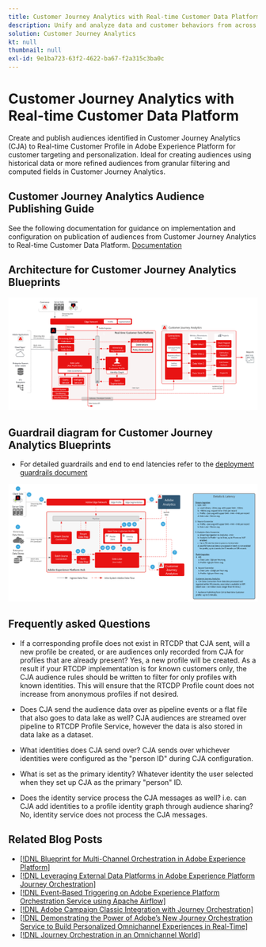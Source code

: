 ```yaml
---
title: Customer Journey Analytics with Real-time Customer Data Platform
description: Unify and analyze data and customer behaviors from across the customer journey in Customer Journey Analytics, publish audience from CJA to RTCDP
solution: Customer Journey Analytics
kt: null
thumbnail: null
exl-id: 9e1ba723-63f2-4622-ba67-f2a315c3ba0c
---
```

# Customer Journey Analytics with Real-time Customer Data Platform

Create and publish audiences identified in Customer Journey Analytics (CJA) to Real-time Customer Profile in Adobe Experience Platform for customer targeting and personalization. Ideal for creating audiences using historical data or more refined audiences from granular filtering and computed fields in Customer Journey Analytics.

## Customer Journey Analytics Audience Publishing Guide

See the following documentation for guidance on implementation and configuration on publication of audiences from Customer Journey Analytics to Real-time Customer Data Platform. [Documentation](https://experienceleague.adobe.com/docs/analytics-platform/using/cja-components/audiences/publish.html)

## Architecture for Customer Journey Analytics Blueprints

![Architecture diagram](assets/CJA_RTCDP.svg)

## Guardrail diagram for Customer Journey Analytics Blueprints

* For detailed guardrails and end to end latencies refer to the [deployment guardrails document](../experience-platform/deployment/guardrails.md)

![Guardrail diagram](../experience-platform/assets/CJA_guardrails.svg)

## Frequently asked Questions

* If a corresponding profile does not exist in RTCDP that CJA sent, will a new profile be created, or are audiences only recorded from CJA for profiles that are already present? Yes, a new profile will be created. As a result if your RTCDP implementation is for known customers only, the CJA audience rules should be written to filter for only profiles with known identities. This will ensure that the RTCDP Profile count does not increase from anonymous profiles if not desired.

* Does CJA send the audience data over as pipeline events or a flat file that also goes to data lake as well? CJA audiences are streamed over pipeline to RTCDP Profile Service, however the data is also stored in data lake as a dataset.

* What identities does CJA send over? CJA sends over whichever identities were configured as the "person ID" during CJA configuration.

* What is set as the primary identity? Whatever identity the user selected when they set up CJA as the primary "person" ID.

* Does the identity service process the CJA messages as well? i.e. can CJA add identities to a profile identity graph through audience sharing? No, identity service does not process the CJA messages.

## Related Blog Posts

* [[!DNL Blueprint for Multi-Channel Orchestration in Adobe Experience Platform]](https://medium.com/adobetech/blueprint-for-multi-channel-orchestration-in-adobe-experience-platform-c68317e94184)
* [[!DNL Leveraging External Data Platforms in Adobe Experience Platform Journey Orchestration]](https://medium.com/adobetech/leveraging-external-data-platforms-in-adobe-experience-platform-journey-orchestration-54fc6134fe17)
* [[!DNL Event-Based Triggering on Adobe Experience Platform Orchestration Service using Apache Airflow]](https://medium.com/adobetech/event-based-triggering-on-adobe-experience-platform-orchestration-service-using-apache-airflow-8607b28251f1)
* [[!DNL Adobe Campaign Classic Integration with Journey Orchestration]](https://medium.com/adobetech/adobe-campaign-classic-integration-with-journey-orchestration-ae577653281)
* [[!DNL Demonstrating the Power of Adobe’s New Journey Orchestration Service to Build Personalized Omnichannel Experiences in Real-Time]](https://medium.com/adobetech/demonstrating-the-power-of-adobes-new-journey-orchestration-service-to-build-personalized-aa60d88cd34)
* [[!DNL Journey Orchestration in an Omnichannel World]](https://medium.com/adobetech/journey-orchestration-in-an-omnichannel-world-3a2d32d556d9)
